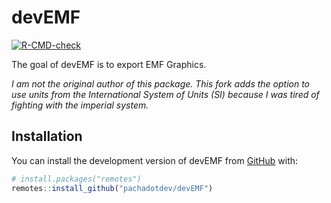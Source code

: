 # devEMF

<!-- badges: start -->
[![R-CMD-check](https://github.com/pachadotdev/devEMF/workflows/R-CMD-check/badge.svg)](https://github.com/pachadotdev/devEMF/actions)
<!-- badges: end -->

The goal of devEMF is to export EMF Graphics.

*I am not the original author of this package. This fork adds the option to
use units from the International System of Units (SI) because I was tired of
fighting with the imperial system.*

## Installation

You can install the development version of devEMF from [GitHub](https://github.com/) with:

``` r
# install.packages("remotes")
remotes::install_github("pachadotdev/devEMF")
```
